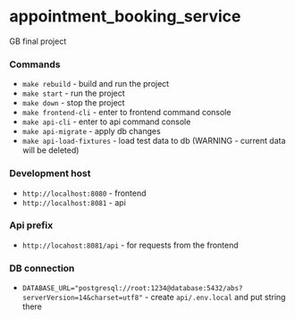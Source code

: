 # appointment_booking_service
GB final project

### Commands
- `make rebuild` - build and run the project
- `make start` - run the project
- `make down` - stop the project
- `make frontend-cli` - enter to frontend command console
- `make api-cli` - enter to api command console
- `make api-migrate` - apply db changes
- `make api-load-fixtures` - load test data to db (WARNING - current data will be deleted)

### Development host
- `http://localhost:8080` - frontend
- `http://localhost:8081` - api

### Api prefix
- `http://locahost:8081/api` - for requests from the frontend

### DB connection
- `DATABASE_URL="postgresql://root:1234@database:5432/abs?serverVersion=14&charset=utf8"` - create `api/.env.local` and put string there